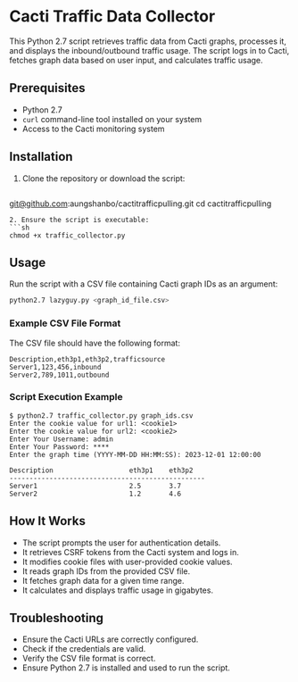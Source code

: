 # Cacti Traffic Data Collector

This Python 2.7 script retrieves traffic data from Cacti graphs, processes it, and displays the inbound/outbound traffic usage. The script logs in to Cacti, fetches graph data based on user input, and calculates traffic usage.

## Prerequisites

- Python 2.7
- `curl` command-line tool installed on your system
- Access to the Cacti monitoring system

## Installation

1. Clone the repository or download the script:
   ```sh
  git@github.com:aungshanbo/cactitrafficpulling.git
   cd cactitrafficpulling
   ```
2. Ensure the script is executable:
   ```sh
   chmod +x traffic_collector.py
   ```

## Usage

Run the script with a CSV file containing Cacti graph IDs as an argument:

```sh
python2.7 lazyguy.py <graph_id_file.csv>
```

### Example CSV File Format
The CSV file should have the following format:

```
Description,eth3p1,eth3p2,trafficsource
Server1,123,456,inbound
Server2,789,1011,outbound
```

### Script Execution Example
```
$ python2.7 traffic_collector.py graph_ids.csv
Enter the cookie value for url1: <cookie1>
Enter the cookie value for url2: <cookie2>
Enter Your Username: admin
Enter Your Password: ****
Enter the graph time (YYYY-MM-DD HH:MM:SS): 2023-12-01 12:00:00

Description                   eth3p1    eth3p2
-------------------------------------------------
Server1                       2.5       3.7
Server2                       1.2       4.6
```

## How It Works
- The script prompts the user for authentication details.
- It retrieves CSRF tokens from the Cacti system and logs in.
- It modifies cookie files with user-provided cookie values.
- It reads graph IDs from the provided CSV file.
- It fetches graph data for a given time range.
- It calculates and displays traffic usage in gigabytes.

## Troubleshooting
- Ensure the Cacti URLs are correctly configured.
- Check if the credentials are valid.
- Verify the CSV file format is correct.
- Ensure Python 2.7 is installed and used to run the script.

